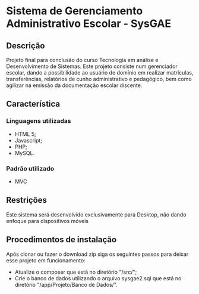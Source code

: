 # Sistema de Gerenciamento Administrativo Escolar - SysGAE


## Descrição
Projeto final para conclusão do curso Tecnologia em análise e Desenvolvimento de Sistemas.
Este projeto consiste num gerenciador escolar, dando a possibilidade ao usuário de domínio em realizar matrículas, transferências, relatórios de cunho administrativo e pedagógico, bem como agilizar na emissão da documentação escolar discente.

## Característica

### Linguagens utilizadas
* HTML 5;
* Javascript;
* PHP;
* MySQL.

### Padrão utilizado
* MVC

## Restrições
Este sistema será desenvolvido exclusivamente para Desktop, não dando enfoque para dispositivos móveis

## Procedimentos de instalação
Após clonar ou fazer o download zip siga os seguintes passos para deixar esse projeto em funcionamento:

* Atualize o composer que está no diretório "/src/";
* Crie o banco de dados utilizando o arquivo sysgae2.sql que está no diretório "/app/Projeto/Banco de Dados/".